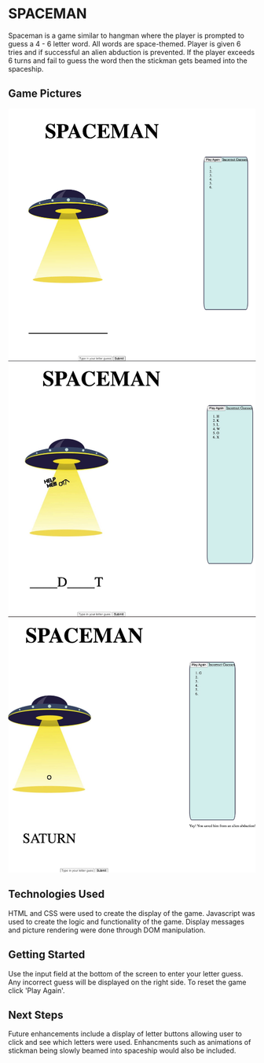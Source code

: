 # SPACEMAN

Spaceman is a game similar to hangman where the player is prompted to guess a 4 - 6 letter word. All words are space-themed. Player is given 6 tries and if successful an alien abduction is prevented. If the player exceeds 6 turns and fail to guess the word then the stickman gets beamed into the spaceship. 

## Game Pictures
<img src="https://github.com/vivienkp/spaceman/blob/main/spaceman_img.png?raw=true">
<img src="https://github.com/vivienkp/spaceman/blob/main/spacemana_lose.jpg?raw=true">
<img src="https://github.com/vivienkp/spaceman/blob/main/spacesman_win.jpg?raw=true">

## Technologies Used
HTML and CSS were used to create the display of the game. Javascript was used to create the logic and functionality of the game. Display messages and picture rendering were done through DOM manipulation.

## Getting Started

Use the input field at the bottom of the screen to enter your letter guess. Any incorrect guess will be displayed on the right side. To reset the game click 'Play Again'.

## Next Steps
Future enhancements include a display of letter buttons allowing user to click and see which letters were used. Enhancments such as animations of stickman being slowly beamed into spaceship would also be included. 

